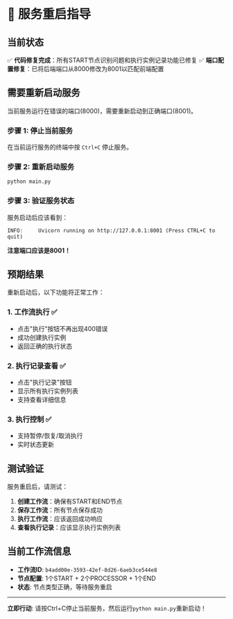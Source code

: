 # 🚀 服务重启指导

## 当前状态

✅ **代码修复完成**：所有START节点识别问题和执行实例记录功能已修复
✅ **端口配置修复**：已将后端端口从8000修改为8001以匹配前端配置

## 需要重新启动服务

当前服务运行在错误的端口(8000)，需要重新启动到正确端口(8001)。

### 步骤 1: 停止当前服务

在当前运行服务的终端中按 `Ctrl+C` 停止服务。

### 步骤 2: 重新启动服务

```bash
python main.py
```

### 步骤 3: 验证服务状态

服务启动后应该看到：
```
INFO:     Uvicorn running on http://127.0.0.1:8001 (Press CTRL+C to quit)
```

**注意端口应该是8001！**

## 预期结果

重新启动后，以下功能将正常工作：

### 1. 工作流执行 ✅
- 点击"执行"按钮不再出现400错误
- 成功创建执行实例
- 返回正确的执行状态

### 2. 执行记录查看 ✅
- 点击"执行记录"按钮
- 显示所有执行实例列表
- 支持查看详细信息

### 3. 执行控制 ✅
- 支持暂停/恢复/取消执行
- 实时状态更新

## 测试验证

服务重启后，请测试：

1. **创建工作流**：确保有START和END节点
2. **保存工作流**：所有节点保存成功
3. **执行工作流**：应该返回成功响应
4. **查看执行记录**：应该显示执行实例列表

## 当前工作流信息

- **工作流ID**: `b4add00e-3593-42ef-8d26-6aeb3ce544e8`
- **节点配置**: 1个START + 2个PROCESSOR + 1个END
- **状态**: 节点类型正确，等待服务重启

---

**立即行动**: 请按Ctrl+C停止当前服务，然后运行`python main.py`重新启动！